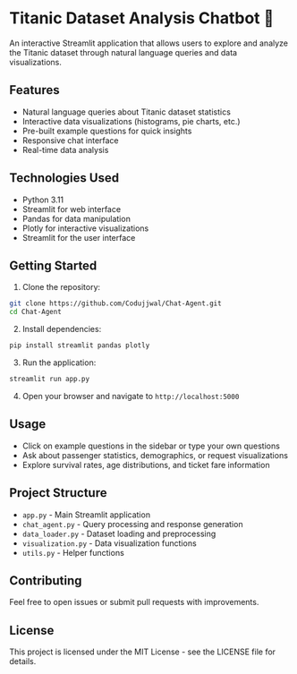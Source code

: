 # Titanic Dataset Analysis Chatbot 🚢

An interactive Streamlit application that allows users to explore and analyze the Titanic dataset through natural language queries and data visualizations.

## Features

- Natural language queries about Titanic dataset statistics
- Interactive data visualizations (histograms, pie charts, etc.)
- Pre-built example questions for quick insights
- Responsive chat interface
- Real-time data analysis

## Technologies Used

- Python 3.11
- Streamlit for web interface
- Pandas for data manipulation
- Plotly for interactive visualizations
- Streamlit for the user interface

## Getting Started

1. Clone the repository:
```bash
git clone https://github.com/Codujjwal/Chat-Agent.git
cd Chat-Agent
```

2. Install dependencies:
```bash
pip install streamlit pandas plotly
```

3. Run the application:
```bash
streamlit run app.py
```

4. Open your browser and navigate to `http://localhost:5000`

## Usage

- Click on example questions in the sidebar or type your own questions
- Ask about passenger statistics, demographics, or request visualizations
- Explore survival rates, age distributions, and ticket fare information

## Project Structure

- `app.py` - Main Streamlit application
- `chat_agent.py` - Query processing and response generation
- `data_loader.py` - Dataset loading and preprocessing
- `visualization.py` - Data visualization functions
- `utils.py` - Helper functions

## Contributing

Feel free to open issues or submit pull requests with improvements.

## License

This project is licensed under the MIT License - see the LICENSE file for details.